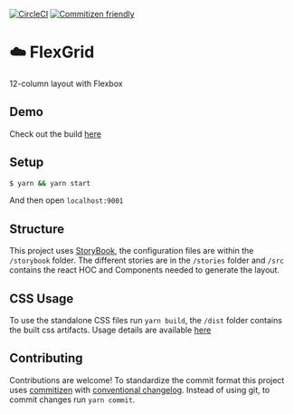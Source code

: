 [![CircleCI](https://circleci.com/gh/obartra/flexgrid/tree/master.svg?style=shield)](https://circleci.com/gh/obartra/flexgrid/tree/master)
[![Commitizen friendly](https://img.shields.io/badge/commitizen-friendly-brightgreen.svg)](http://commitizen.github.io/cz-cli/)

# ☁️ FlexGrid

12-column layout with Flexbox

## Demo

Check out the build [here](https://obartra.github.io/flexgrid)

## Setup

```bash
$ yarn && yarn start
```

And then open `localhost:9001`

## Structure

This project uses [StoryBook](https://github.com/storybooks/storybook), the configuration files are within the `/storybook` folder. The different stories are in the `/stories` folder and `/src` contains the react HOC and Components needed to generate the layout.

## CSS Usage

To use the standalone CSS files run `yarn build`, the `/dist` folder contains the built css artifacts. Usage details are available [here](./CSS.md)

## Contributing

Contributions are welcome! To standardize the commit format this project uses [commitizen](https://github.com/commitizen/cz-cli) with [conventional changelog](https://github.com/commitizen/cz-conventional-changelog). Instead of using git, to commit changes run `yarn commit`.
